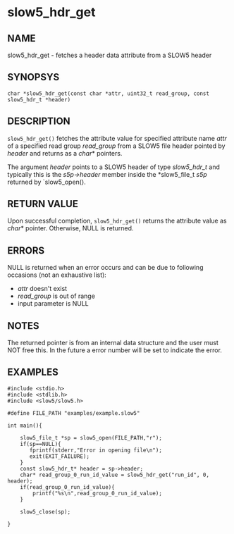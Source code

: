 # slow5_hdr_get

## NAME

slow5_hdr_get -  fetches a header data attribute from a SLOW5 header

## SYNOPSYS

`char *slow5_hdr_get(const char *attr, uint32_t read_group, const slow5_hdr_t *header)`

## DESCRIPTION
`slow5_hdr_get()` fetches the attribute value for specified attribute name *attr* of a specified read group *read_group* from a SLOW5 file header pointed by *header* and returns as a *char** pointers.

The argument *header* points to a SLOW5 header of type *slow5_hdr_t* and typically this is the *s5p->header* member inside the *slow5_file_t *s5p* returned by  `slow5_open().


## RETURN VALUE
Upon successful completion, `slow5_hdr_get()` returns the attribute value as *char** pointer. Otherwise, NULL is returned.

## ERRORS

NULL is returned when an error occurs and can be due to following occasions (not an exhaustive list):

- *attr* doesn't exist
- *read_group* is out of range
- input parameter is NULL

## NOTES

The returned pointer is from an internal data structure and the user must NOT free this.
In the future a error number will be set to indicate the error.

## EXAMPLES

```
#include <stdio.h>
#include <stdlib.h>
#include <slow5/slow5.h>

#define FILE_PATH "examples/example.slow5"

int main(){

    slow5_file_t *sp = slow5_open(FILE_PATH,"r");
    if(sp==NULL){
       fprintf(stderr,"Error in opening file\n");
       exit(EXIT_FAILURE);
    }
    const slow5_hdr_t* header = sp->header;
    char* read_group_0_run_id_value = slow5_hdr_get("run_id", 0, header);
    if(read_group_0_run_id_value){
        printf("%s\n",read_group_0_run_id_value);
    }

    slow5_close(sp);

}
```
